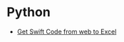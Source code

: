 # Python

* [Get Swift Code from web to Excel](https://colab.research.google.com/drive/1t7KQoSUVJ3HLSSeTuqNnsdX9d7hRwJmp?usp=sharing)





